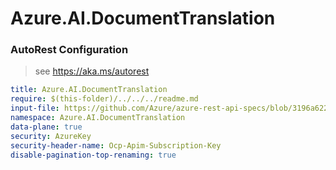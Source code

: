 # Azure.AI.DocumentTranslation

### AutoRest Configuration

> see https://aka.ms/autorest

```yaml
title: Azure.AI.DocumentTranslation
require: $(this-folder)/../../../readme.md
input-file: https://github.com/Azure/azure-rest-api-specs/blob/3196a62202976da192d6da86f44b02246ca2aa97/specification/cognitiveservices/data-plane/TranslatorText/preview/v1.0-preview.1/TranslatorBatch.json
namespace: Azure.AI.DocumentTranslation
data-plane: true
security: AzureKey
security-header-name: Ocp-Apim-Subscription-Key
disable-pagination-top-renaming: true
```
